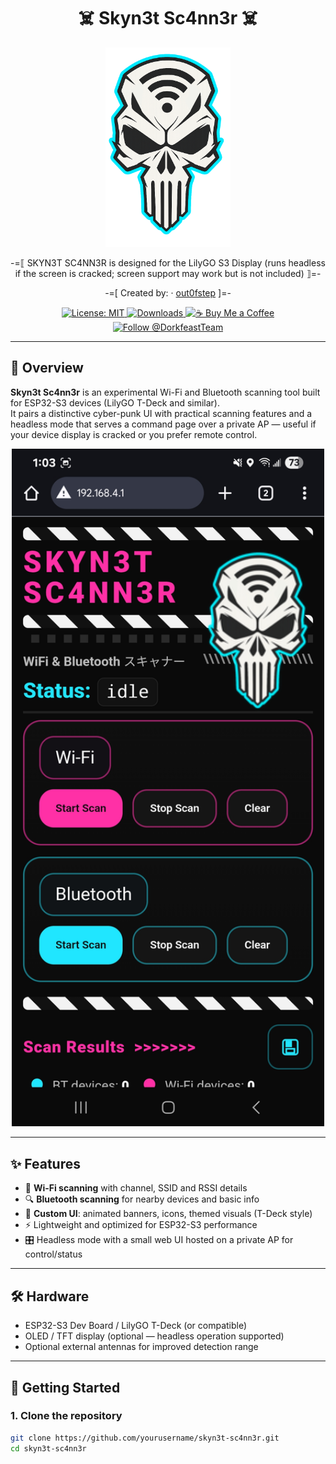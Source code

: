 <h1 align="center">☠️ Skyn3t Sc4nn3r ☠️</h1>

<p align="center">
  <img src="skull.png" alt="Skyn3t Logo" width="200" />
</p>

<p align="center">
  -=⟦ SKYN3T SC4NN3R is designed for the LilyGO S3 Display (runs headless if the screen is cracked; screen support may work but is not included) ⟧=-
</p>

<p align="center">
  -=[ Created by: · <a href="https://github.com/out0fstep">out0fstep</a> ]=-
</p>

<p align="center">
  <a href="https://opensource.org/licenses/MIT">
    <img src="https://img.shields.io/badge/License-MIT-green.svg" alt="License: MIT"/>
  </a>
  <a href="https://github.com/out0fstep/Hack3r-T-Deck/releases">
    <img src="https://img.shields.io/github/downloads/out0fstep/Hack3r-T-Deck/total.svg?color=brightgreen" alt="Downloads"/>
  </a>
  <a href="https://buymeacoffee.com/out0fstep">
    <img src="https://img.shields.io/badge/%E2%98%95%EF%B8%8F-Buy%20Me%20a%20Coffee-yellow" alt="☕ Buy Me a Coffee"/>
  </a>
  <a href="https://x.com/DorkfeastTeam">
    <img src="https://img.shields.io/badge/follow-@DorkfeastTeam-1DA1F2?logo=x&logoColor=white" alt="Follow @DorkfeastTeam"/>
  </a>
</p>

---

## 📡 Overview
**Skyn3t Sc4nn3r** is an experimental Wi-Fi and Bluetooth scanning tool built for ESP32-S3 devices (LilyGO T-Deck and similar).  
It pairs a distinctive cyber-punk UI with practical scanning features and a headless mode that serves a command page over a private AP — useful if your device display is cracked or you prefer remote control.

<p align="center">
  <img src="1000016183.jpg" alt="Screenshot" width="500" />
</p>

---

## ✨ Features
- 🔎 **Wi-Fi scanning** with channel, SSID and RSSI details  
- 🔍 **Bluetooth scanning** for nearby devices and basic info  
- 🎨 **Custom UI**: animated banners, icons, themed visuals (T-Deck style)  
- ⚡ Lightweight and optimized for ESP32-S3 performance  
- 🎛️ Headless mode with a small web UI hosted on a private AP for control/status

---

## 🛠️ Hardware
- ESP32-S3 Dev Board / LilyGO T-Deck (or compatible)  
- OLED / TFT display (optional — headless operation supported)  
- Optional external antennas for improved detection range

---

## 🚀 Getting Started

### 1. Clone the repository
```bash
git clone https://github.com/yourusername/skyn3t-sc4nn3r.git
cd skyn3t-sc4nn3r
